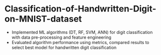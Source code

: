 # Classification-of-Handwritten-Digit-on-MNIST-dataset
- Implemented ML algorithms (DT, RF, SVM, ANN) for digit classification with data pre-processing and feature engineering
- Evaluated algorithm performance using metrics, compared results to select best model for handwritten digit classification
